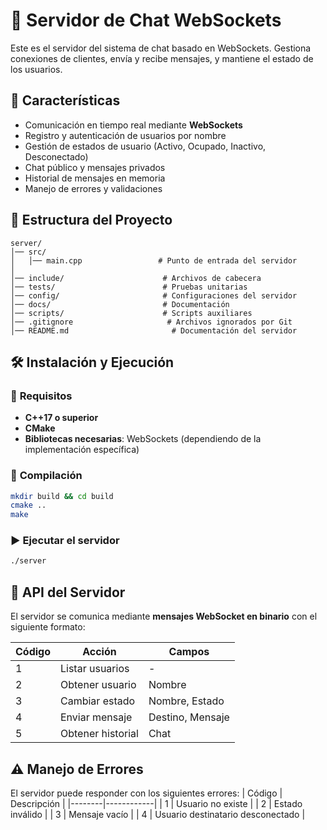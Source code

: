 # 📡 Servidor de Chat WebSockets

Este es el servidor del sistema de chat basado en WebSockets. Gestiona conexiones de clientes, envía y recibe mensajes, y mantiene el estado de los usuarios.

## 🚀 Características
- Comunicación en tiempo real mediante **WebSockets**
- Registro y autenticación de usuarios por nombre
- Gestión de estados de usuario (Activo, Ocupado, Inactivo, Desconectado)
- Chat público y mensajes privados
- Historial de mensajes en memoria
- Manejo de errores y validaciones

## 📂 Estructura del Proyecto
```
server/
│── src/
│   │── main.cpp                 # Punto de entrada del servidor
│
│── include/                      # Archivos de cabecera
│── tests/                        # Pruebas unitarias
│── config/                       # Configuraciones del servidor
│── docs/                         # Documentación
│── scripts/                      # Scripts auxiliares
│── .gitignore                     # Archivos ignorados por Git
│── README.md                       # Documentación del servidor
```

## 🛠️ Instalación y Ejecución
### 🔧 **Requisitos**
- **C++17 o superior**
- **CMake**
- **Bibliotecas necesarias**: WebSockets (dependiendo de la implementación específica)

### 🚀 **Compilación**
```bash
mkdir build && cd build
cmake ..
make
```

### ▶️ **Ejecutar el servidor**
```bash
./server
```

## 🔄 API del Servidor
El servidor se comunica mediante **mensajes WebSocket en binario** con el siguiente formato:

| Código | Acción | Campos |
|--------|--------|--------|
| 1 | Listar usuarios | - |
| 2 | Obtener usuario | Nombre |
| 3 | Cambiar estado | Nombre, Estado |
| 4 | Enviar mensaje | Destino, Mensaje |
| 5 | Obtener historial | Chat |

## ⚠️ Manejo de Errores
El servidor puede responder con los siguientes errores:
| Código | Descripción |
|--------|------------|
| 1 | Usuario no existe |
| 2 | Estado inválido |
| 3 | Mensaje vacío |
| 4 | Usuario destinatario desconectado |
